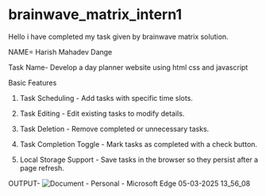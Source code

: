 # brainwave_matrix_intern1

Hello i have completed my task given by brainwave matrix solution.

NAME= Harish Mahadev Dange

Task Name- Develop a day planner website using html css and javascript

Basic Features

1. Task Scheduling - Add tasks with specific time slots.

2. Task Editing - Edit existing tasks to modify details.

3. Task Deletion - Remove completed or unnecessary tasks.

4. Task Completion Toggle - Mark tasks as completed with a check button.

5. Local Storage Support - Save tasks in the browser so they persist after a page refresh.

OUTPUT-
![Document - Personal - Microsoft​ Edge 05-03-2025 13_56_08](https://github.com/user-attachments/assets/1256cee1-ab8b-420b-8643-876b168d78d5)
